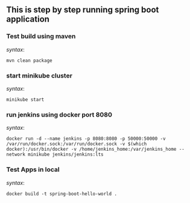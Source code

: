 ## This is step by step running spring boot application

### Test build using maven
_*syntax*_:
```
mvn clean package
```
### start minikube cluster
_*syntax*_:
```
minikube start
```
### run jenkins using docker port 8080
_*syntax*_:
```
docker run -d --name jenkins -p 8080:8080 -p 50000:50000 -v /var/run/docker.sock:/var/run/docker.sock -v $(which docker):/usr/bin/docker -v /home/jenkins_home:/var/jenkins_home --network minikube jenkins/jenkins:lts
```
### Test Apps in local
_*syntax*_:
```
docker build -t spring-boot-hello-world .
```